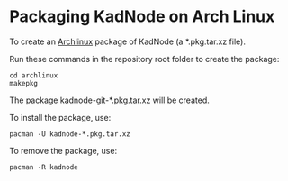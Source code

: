 # Packaging KadNode on Arch Linux

To create an [Archlinux](https://www.archlinux.org) package of KadNode (a \*.pkg.tar.xz file).

Run these commands in the repository root folder to create the package:

```
cd archlinux
makepkg
```

The package kadnode-git-\*.pkg.tar.xz will be created.

To install the package, use:

```
pacman -U kadnode-*.pkg.tar.xz 
```

To remove the package, use:

```
pacman -R kadnode
```
